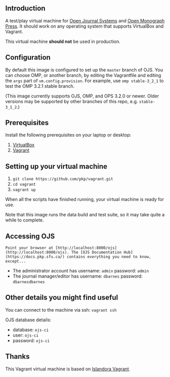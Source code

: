 ## Introduction

A test/play virtual machine for [Open Journal Systems](http://pkp.sfu.ca/ojs/)
and [Open Monograph Press](http://pkp.sfu.ca/omp). It should work on any
operating system that supports VirtualBox and Vagrant.

This virtual machine **should not** be used in production.

## Configuration

By default this image is configured to set up the `master` branch of OJS.
You can choose OMP, or another branch, by editing the Vagrantfile and editing
the `args` part of `vm.config.provision`. For example, use `omp stable-3_2_1`
to test the OMP 3.2.1 stable branch.

(This image currently supports OJS, OMP, and OPS 3.2.0 or newer. Older versions
may be supported by other branches of this repo, e.g. `stable-3_1_2`.)

## Prerequisites

Install the following prerequisites on your laptop or desktop:

1. [VirtualBox](https://www.virtualbox.org/)
2. [Vagrant](http://www.vagrantup.com/)

## Setting up your virtual machine

1. `git clone https://github.com/pkp/vagrant.git`
2. `cd vagrant`
3. `vagrant up`

When all the scripts have finished running, your virtual machine is ready for use.

Note that this image runs the data build and test suite, so it may take quite a while to complete.

## Accessing OJS

	Point your browser at [http://localhost:8000/ojs](http://localhost:8000/ojs). The [OJS Documentation Hub](https://docs.pkp.sfu.ca/) contains everything you need to know, except...
* The administrator account has username: `admin` password: `admin`
* The journal manager/editor has username: `dbarnes` password: `dbarnesdbarnes`

## Other details you might find useful

You can connect to the machine via ssh: `vagrant ssh`

OJS database details:
  - database: `ojs-ci`
  - user: `ojs-ci`
  - password: `ojs-ci`

## Thanks

This Vagrant virtual machine is based on [Islandora Vagrant](https://github.com/Islandora-Labs/islandora_vagrant).
